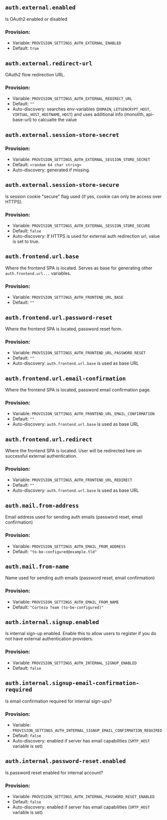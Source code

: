 ## `auth.external.enabled` 
Is OAuth2 enabled or disabled

### Provision: 
 - Variable: `PROVISION_SETTINGS_AUTH_EXTERNAL_ENABLED`
 - Default: `true`


## `auth.external.redirect-url` 
OAuth2 flow redirection URL.

### Provision: 
 - Variable: `PROVISION_SETTINGS_AUTH_EXTERNAL_REDIRECT_URL`
 - Default: `""`
 - Auto-discovery: searches env-variables (`DOMAIN`, `LETSENCRYPT_HOST`, `VIRTUAL_HOST`, `HOSTNAME`, `HOST`)
   and uses additional info (monolith, api-base-url) to calcualte the value


## `auth.external.session-store-secret` 
### Provision: 
 - Variable: `PROVISION_SETTINGS_AUTH_EXTERNAL_SESSION_STORE_SECRET`
 - Default: `<random 64 char string>`
 - Auto-discovery: generated if missing.


## `auth.external.session-store-secure` 
Is session cookie "secure" flag used (if yes, cookie can only be access over HTTPS).

### Provision: 
 - Variable: `PROVISION_SETTINGS_AUTH_EXTERNAL_SESSION_STORE_SECURE`
 - Default: `false`
 - Auto-discovery: If HTTPS is used for external auth redirection url, value is set to true.


## `auth.frontend.url.base`
Where the frontend SPA is located. Serves as base for generating other `auth.frontend.url...` variables.

### Provision: 
 - Variable: `PROVISION_SETTINGS_AUTH_FRONTEND_URL_BASE`
 - Default: `""`

## `auth.frontend.url.password-reset`
Where the frontend SPA is located, password reset form.

### Provision: 
 - Variable: `PROVISION_SETTINGS_AUTH_FRONTEND_URL_PASSWORD_RESET`
 - Default: `""`
 - Auto-discovery: `auth.frontend.url.base` is used as base URL



## `auth.frontend.url.email-confirmation`
Where the frontend SPA is located, password email confirmation page.

### Provision: 
 - Variable: `PROVISION_SETTINGS_AUTH_FRONTEND_URL_EMAIL_CONFIRMATION`
 - Default: `""`
 - Auto-discovery: `auth.frontend.url.base` is used as base URL



## `auth.frontend.url.redirect`
Where the frontend SPA is located. User will be redirected here on successful external authentication.

### Provision: 
 - Variable: `PROVISION_SETTINGS_AUTH_FRONTEND_URL_REDIRECT`
 - Default: `""`
 - Auto-discovery: `auth.frontend.url.base` is used as base URL



## `auth.mail.from-address`
Email address used for sending auth emails (password reset, email confirmation)

### Provision: 
 - Variable: `PROVISION_SETTINGS_AUTH_EMAIL_FROM_ADDRESS`
 - Default: `"to-be-configured@example.tld"`


## `auth.mail.from-name`
Name used for sending auth emails (password reset, email confirmation)

### Provision: 
 - Variable: `PROVISION_SETTINGS_AUTH_EMAIL_FROM_NAME`
 - Default: `"Corteza Team (to-be-configured)"`



## `auth.internal.signup.enabled`
Is internal sign-up enabled. Enable this to allow users to register if you do 
not have external authentication providers.

### Provision: 
 - Variable: `PROVISION_SETTINGS_AUTH_INTERNAL_SIGNUP_ENABLED`
 - Default: `false`


## `auth.internal.signup-email-confirmation-required`
Is email confirmation required for internal sign-ups?

### Provision: 
 - Variable: `PROVISION_SETTINGS_AUTH_INTERNAL_SIGNUP_EMAIL_CONFIRMATION_REQUIRED`
 - Default: `false`
 - Auto-discovery: enabled if server has email capabilities (`SMTP_HOST` variable is set)


## `auth.internal.password-reset.enabled`
Is password reset enabled for internal account?

### Provision: 
 - Variable: `PROVISION_SETTINGS_AUTH_INTERNAL_PASSWORD_RESET_ENABLED`
 - Default: `false`
 - Auto-discovery: enabled if server has email capabilities (`SMTP_HOST` variable is set)
